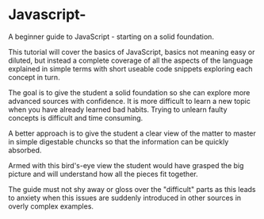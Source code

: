 # Javascript-
A beginner guide to JavaScript - starting on a solid foundation. 

This tutorial will cover the basics of JavaScript, basics not meaning easy or diluted, but instead a complete coverage of all the aspects of the language explained in simple terms with short useable code snippets exploring each concept in turn. 

The goal is to give the student a solid foundation so she can explore more advanced sources with confidence. It is more difficult to learn a new topic when you have already learned bad habits. Trying to unlearn faulty concepts is difficult and time consuming. 

A better approach is to give the student a clear view of the matter to master in simple digestable chuncks so that the information can be quickly absorbed. 

Armed with this bird's-eye view the student would have grasped the big picture and will understand how all the pieces fit together. 

The guide must not shy away or gloss over the "difficult" parts as this leads to anxiety when this issues are suddenly introduced in other sources in overly complex examples. 
